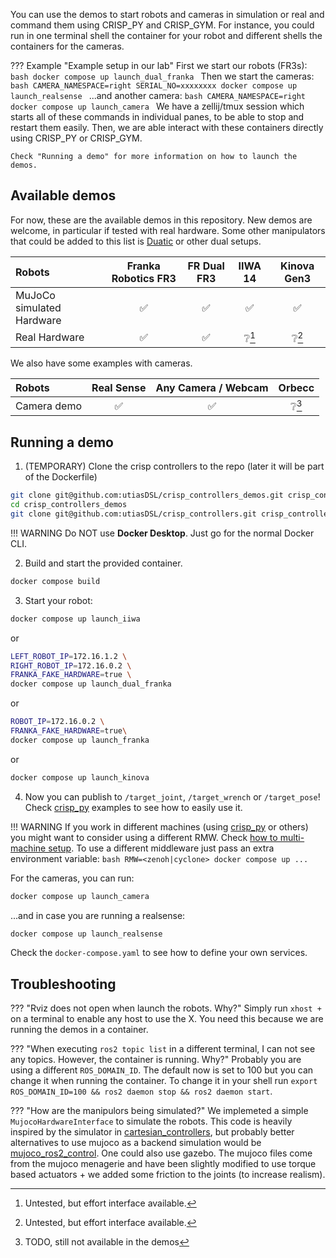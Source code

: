 You can use the demos to start robots and cameras in simulation or real and command them using CRISP_PY and CRISP_GYM.
For instance, you could run in one terminal shell the container for your robot and different shells the containers for
the cameras.

??? Example "Example setup in our lab"
    First we start our robots (FR3s):
    ```bash
    docker compose up launch_dual_franka
    ```
    Then we start the cameras:
    ```bash
    CAMERA_NAMESPACE=right SERIAL_NO=xxxxxxxx docker compose up launch_realsense
    ```
    ...and another camera:
    ```bash
    CAMERA_NAMESPACE=right docker compose up launch_camera
    ```
    We have a zellij/tmux session which starts all of these commands in individual panes, to be able to stop and restart them easily.
    Then, we are able interact with these containers directly using CRISP_PY or CRISP_GYM.
    
    Check "Running a demo" for more information on how to launch the demos.


## Available demos
For now, these are the available demos in this repository. New demos are welcome, in particular if tested with real hardware.
Some other manipulators that could be added to this list is [Duatic](https://github.com/Duatic/dynaarm_driver) or other dual setups.

| Robots | Franka Robotics FR3 | FR Dual FR3 | IIWA 14 | Kinova Gen3 |
| :--- | :---: | :---: | :---: | :---: |
| MuJoCo simulated Hardware | ✅ | ✅ | ✅ | ✅ |
| Real Hardware | ✅ | ✅ | ❔[^1]  | ❔[^1] |

[^1]: Untested, but effort interface available.

We also have some examples with cameras.

| Robots | Real Sense | Any Camera / Webcam | Orbecc |
| :--- | :---: | :---: | :---: |
| Camera demo | ✅ | ✅ | ❔[^2] | 


[^2]: TODO, still not available in the demos


## Running a demo


1. (TEMPORARY) Clone the crisp controllers to the repo (later it will be part of the Dockerfile)
```bash
git clone git@github.com:utiasDSL/crisp_controllers_demos.git crisp_controllers_demos
cd crisp_controllers_demos
git clone git@github.com:utiasDSL/crisp_controllers.git crisp_controllers
```

!!! WARNING
    Do NOT use **Docker Desktop**. Just go for the normal Docker CLI.

2. Build and start the provided container.
```bash
docker compose build
```
3. Start your robot:
```bash
docker compose up launch_iiwa
```
or
```bash
LEFT_ROBOT_IP=172.16.1.2 \
RIGHT_ROBOT_IP=172.16.0.2 \
FRANKA_FAKE_HARDWARE=true \
docker compose up launch_dual_franka
```
or
```bash
ROBOT_IP=172.16.0.2 \
FRANKA_FAKE_HARDWARE=true\
docker compose up launch_franka
```
or
```bash
docker compose up launch_kinova
```

4. Now you can publish to `/target_joint`, `/target_wrench` or `/target_pose`! Check [crisp_py](https://github.com/utiasDSL/crisp_py) examples to see how to easily use it.

!!! WARNING
    If you work in different machines (using [crisp_py](https://github.com/utiasDSL/crisp_py) or others) you might want to consider using a different RMW.
    Check [how to multi-machine setup](multi_machine_setup.md).
    To use a different middleware just pass an extra environment variable:
    ```bash
    RMW=<zenoh|cyclone> docker compose up ...
    ```



For the cameras, you can run:

```bash
docker compose up launch_camera
```

...and in case you are running a realsense:

```bash
docker compose up launch_realsense
```

Check the `docker-compose.yaml` to see how to define your own services.

## Troubleshooting

??? "Rviz does not open when launch the robots. Why?"
    Simply run `xhost +` on a terminal to enable any host to use the X. You need this because we are running the demos in a container.

??? "When executing `ros2 topic list` in a different terminal, I can not see any topics. However, the container is running. Why?"
    Probably you are using a different `ROS_DOMAIN_ID`. The default now is set to 100 but you can change it when running the container. To change it in your shell run `export ROS_DOMAIN_ID=100 && ros2 daemon stop && ros2 daemon start`.

??? "How are the manipulors being simulated?"
    We implemeted a simple `MujocoHardwareInterface` to simulate the robots. This code is heavily inspired by the simulator in <a href="https://github.com/fzi-forschungszentrum-informatik/cartesian_controllers/tree/ros2/cartesian_controller_simulation">cartesian_controllers</a>, but probably better alternatives to use mujoco as a backend simulation would be <a href="https://github.com/moveit/mujoco_ros2_control">mujoco_ros2_control</a>. One could also use gazebo. 
    The mujoco files come from the mujoco menagerie and have been slightly modified to use torque based actuators + we added some friction to the joints (to increase realism).

